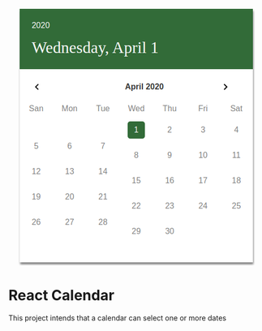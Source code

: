 <p align="center">
  <a href="https://custom-material-date-picker.netlify.app/" target="_blank">
    <img src="https://raw.githubusercontent.com/Evandro18/React-Calendar/master/doc/img/calendar.png" />
  </a>
</p>

# React Calendar

This project intends that a calendar can select one or more dates
